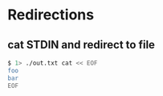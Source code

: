 # Redirections

## cat STDIN and redirect to file

```bash
$ 1> ./out.txt cat << EOF
foo
bar
EOF
```

